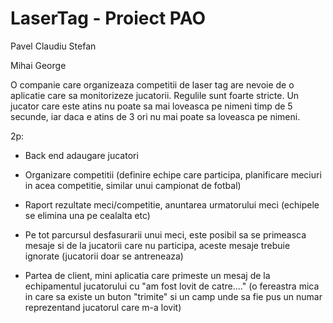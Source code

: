 # LaserTag - Proiect PAO

Pavel Claudiu Stefan

Mihai George

O companie care organizeaza competitii de laser tag are nevoie de o aplicatie care sa monitorizeze jucatorii. Regulile sunt foarte stricte. Un jucator care este atins nu poate sa mai loveasca pe nimeni timp de 5 secunde, iar daca e atins de 3 ori nu mai poate sa loveasca pe nimeni.

2p:

- Back end adaugare jucatori

- Organizare competitii (definire echipe care participa, planificare meciuri in acea competitie, similar unui campionat de fotbal)

- Raport rezultate meci/competitie, anuntarea urmatorului meci (echipele se elimina una pe cealalta etc)

- Pe tot parcursul desfasurarii unui meci, este posibil sa se primeasca mesaje si de la jucatorii care nu participa, aceste mesaje trebuie ignorate (jucatorii doar se antreneaza)

- Partea de client, mini aplicatia care primeste un mesaj de la echipamentul jucatorului cu "am fost lovit de catre...." (o fereastra mica in care sa existe un buton "trimite" si un camp unde sa fie pus un numar reprezentand jucatorul care m-a lovit)
